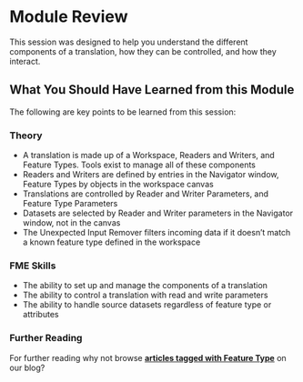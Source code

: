 # Module Review #
This session was designed to help you understand the different components of a translation, how they can be controlled, and how they interact.

 
## What You Should Have Learned from this Module ##
The following are key points to be learned from this session:

### Theory ###

- A translation is made up of a Workspace, Readers and Writers, and Feature Types. Tools exist to manage all of these components
- Readers and Writers are defined by entries in the Navigator window, Feature Types by objects in the workspace canvas
- Translations are controlled by Reader and Writer Parameters, and Feature Type Parameters
- Datasets are selected by Reader and Writer parameters in the Navigator window, not in the canvas
- The Unexpected Input Remover filters incoming data if it doesn’t match a known feature type defined in the workspace

### FME Skills ###

- The ability to set up and manage the components of a translation
- The ability to control a translation with read and write parameters
- The ability to handle source datasets regardless of feature type or attributes

### Further Reading ###

For further reading why not browse **[articles tagged with Feature Type](http://blog.safe.com/tag/feature-type/)** on our blog? 

